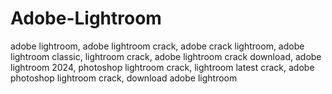 # Adobe-Lightroom
adobe lightroom, adobe lightroom crack, adobe crack lightroom, adobe lightroom classic, lightroom crack, adobe lightroom crack download, adobe lightroom 2024, photoshop lightroom crack, lightroom latest crack, adobe photoshop lightroom crack, download adobe lightroom
